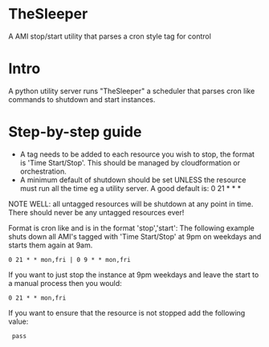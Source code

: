 TheSleeper
==========

A AMI stop/start utility that parses a cron style tag for control

Intro
==========
A python utility server runs "TheSleeper" a scheduler that parses cron like commands to shutdown and start instances.

Step-by-step guide
==========
 + A tag needs to be added to each resource you wish to stop, the format is 'Time Start/Stop'. This should be managed by cloudformation or orchestration.
 + A minimum default of shutdown should be set UNLESS the resource must run all the time eg a utility server. A good default is: 0 21 * * *


NOTE WELL: all untagged resources will be shutdown at any point in time. There should never be any untagged resources ever!

Format is cron like and is in the format 'stop','start': The following example shuts down all AMI's tagged with 'Time Start/Stop' at 9pm on weekdays and starts them again at 9am.

    0 21 * * mon,fri | 0 9 * * mon,fri



If you want to just stop the instance  at 9pm weekdays and leave the start to a manual process then you would:

    0 21 * * mon,fri

If you want to ensure that the resource is not stopped add the following value:

     pass